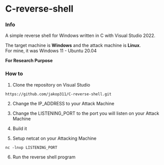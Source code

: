# C-reverse-shell

### Info

A simple reverse shell for Windows written in C with Visual Studio 2022.  

The target machine is **Windows** and the attack machine is **Linux**.  
For mine, it was Windows 11 - Ubuntu 20.04

**For Research Purpose**

### How to

1. Clone the repository on Visual Studio
```
https://github.com/jakop311/C-reverse-shell.git
```
2. Change the IP_ADDRESS to your Attack Machine

3. Change the LISTENING_PORT to the port you will listen on your Attack Machine

4. Build it

5. Setup netcat on your Attacking Machine
```
nc -lnvp LISTENING_PORT
```
6. Run the reverse shell program
